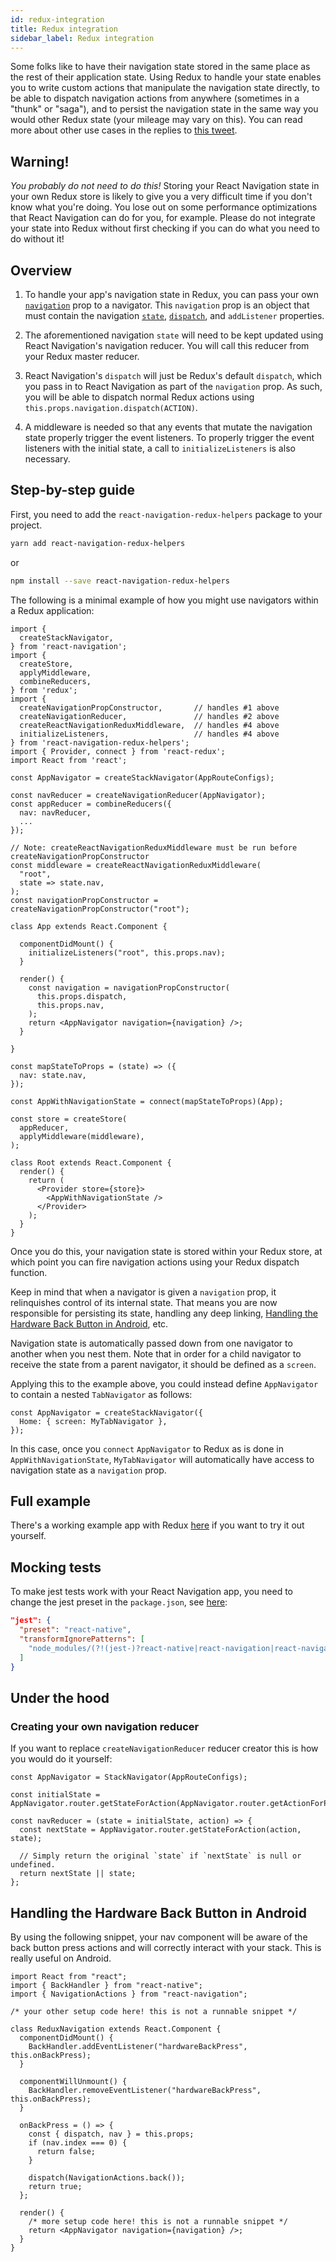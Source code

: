 ```yaml
---
id: redux-integration
title: Redux integration
sidebar_label: Redux integration
---
```


Some folks like to have their navigation state stored in the same place as the rest of their application state. Using Redux to handle your state enables you to write custom actions that manipulate the navigation state directly, to be able to dispatch navigation actions from anywhere (sometimes in a "thunk" or "saga"), and to persist the navigation state in the same way you would other Redux state (your mileage may vary on this). You can read more about other use cases in the replies to [this tweet](https://twitter.com/satya164/status/952291726521024512).

## Warning!

*You probably do not need to do this!* Storing your React Navigation state in your own Redux store is likely to give you a very difficult time if you don't know what you're doing. You lose out on some performance optimizations that React Navigation can do for you, for example. Please do not integrate your state into Redux without first checking if you can do what you need to do without it!

## Overview

1. To handle your app's navigation state in Redux, you can pass your own [`navigation`](navigation-prop.html) prop to a navigator. This `navigation` prop is an object that must contain the navigation [`state`](navigation-prop.html#state-the-screen-s-current-state-route), [`dispatch`](navigation-prop.html#dispatch-send-an-action-to-the-router), and `addListener` properties.

2. The aforementioned navigation `state` will need to be kept updated using React Navigation's navigation reducer. You will call this reducer from your Redux master reducer.

3. React Navigation's `dispatch` will just be Redux's default `dispatch`, which you pass in to React Navigation as part of the `navigation` prop. As such, you will be able to dispatch normal Redux actions using `this.props.navigation.dispatch(ACTION)`.

4. A middleware is needed so that any events that mutate the navigation state properly trigger the event listeners. To properly trigger the event listeners with the initial state, a call to `initializeListeners` is also necessary.

## Step-by-step guide

First, you need to add the `react-navigation-redux-helpers` package to your project.

  ```bash
  yarn add react-navigation-redux-helpers
  ```

  or

  ```bash
  npm install --save react-navigation-redux-helpers
  ```

The following is a minimal example of how you might use navigators within a Redux application:

```es6
import {
  createStackNavigator,
} from 'react-navigation';
import {
  createStore,
  applyMiddleware,
  combineReducers,
} from 'redux';
import {
  createNavigationPropConstructor,       // handles #1 above
  createNavigationReducer,               // handles #2 above
  createReactNavigationReduxMiddleware,  // handles #4 above
  initializeListeners,                   // handles #4 above
} from 'react-navigation-redux-helpers';
import { Provider, connect } from 'react-redux';
import React from 'react';

const AppNavigator = createStackNavigator(AppRouteConfigs);

const navReducer = createNavigationReducer(AppNavigator);
const appReducer = combineReducers({
  nav: navReducer,
  ...
});

// Note: createReactNavigationReduxMiddleware must be run before createNavigationPropConstructor
const middleware = createReactNavigationReduxMiddleware(
  "root",
  state => state.nav,
);
const navigationPropConstructor = createNavigationPropConstructor("root");

class App extends React.Component {

  componentDidMount() {
    initializeListeners("root", this.props.nav);
  }

  render() {
    const navigation = navigationPropConstructor(
      this.props.dispatch,
      this.props.nav,
    );
    return <AppNavigator navigation={navigation} />;
  }

}

const mapStateToProps = (state) => ({
  nav: state.nav,
});

const AppWithNavigationState = connect(mapStateToProps)(App);

const store = createStore(
  appReducer,
  applyMiddleware(middleware),
);

class Root extends React.Component {
  render() {
    return (
      <Provider store={store}>
        <AppWithNavigationState />
      </Provider>
    );
  }
}
```

Once you do this, your navigation state is stored within your Redux store, at which point you can fire navigation actions using your Redux dispatch function.

Keep in mind that when a navigator is given a `navigation` prop, it relinquishes control of its internal state. That means you are now responsible for persisting its state, handling any deep linking, [Handling the Hardware Back Button in Android](#handling-the-hardware-back-button-in-android), etc.

Navigation state is automatically passed down from one navigator to another when you nest them. Note that in order for a child navigator to receive the state from a parent navigator, it should be defined as a `screen`.

Applying this to the example above, you could instead define `AppNavigator` to contain a nested `TabNavigator` as follows:

```es6
const AppNavigator = createStackNavigator({
  Home: { screen: MyTabNavigator },
});
```

In this case, once you `connect` `AppNavigator` to Redux as is done in `AppWithNavigationState`, `MyTabNavigator` will automatically have access to navigation state as a `navigation` prop.

## Full example

There's a working example app with Redux [here](https://github.com/react-community/react-navigation/tree/master/examples/ReduxExample) if you want to try it out yourself.

## Mocking tests

To make jest tests work with your React Navigation app, you need to change the jest preset in the `package.json`, see [here](https://facebook.github.io/jest/docs/tutorial-react-native.html#transformignorepatterns-customization):


```json
"jest": {
  "preset": "react-native",
  "transformIgnorePatterns": [
    "node_modules/(?!(jest-)?react-native|react-navigation|react-navigation-redux-helpers)"
  ]
}
```

## Under the hood

### Creating your own navigation reducer

If you want to replace `createNavigationReducer` reducer creator this is how you would do it yourself:

```es6
const AppNavigator = StackNavigator(AppRouteConfigs);

const initialState = AppNavigator.router.getStateForAction(AppNavigator.router.getActionForPathAndParams('Login'));

const navReducer = (state = initialState, action) => {
  const nextState = AppNavigator.router.getStateForAction(action, state);

  // Simply return the original `state` if `nextState` is null or undefined.
  return nextState || state;
};
```

## Handling the Hardware Back Button in Android

By using the following snippet, your nav component will be aware of the back button press actions and will correctly interact with your stack. This is really useful on Android.

```es6
import React from "react";
import { BackHandler } from "react-native";
import { NavigationActions } from "react-navigation";

/* your other setup code here! this is not a runnable snippet */

class ReduxNavigation extends React.Component {
  componentDidMount() {
    BackHandler.addEventListener("hardwareBackPress", this.onBackPress);
  }

  componentWillUnmount() {
    BackHandler.removeEventListener("hardwareBackPress", this.onBackPress);
  }

  onBackPress = () => {
    const { dispatch, nav } = this.props;
    if (nav.index === 0) {
      return false;
    }

    dispatch(NavigationActions.back());
    return true;
  };

  render() {
    /* more setup code here! this is not a runnable snippet */ 
    return <AppNavigator navigation={navigation} />;
  }
}
```
